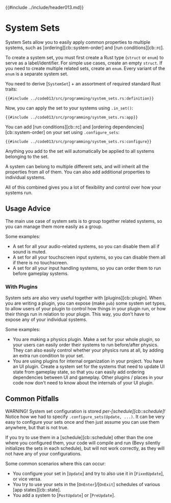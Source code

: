 {{#include ../include/header013.md}}

# System Sets

System Sets allow you to easily apply common properties to multiple systems,
such as [ordering][cb::system-order] and [run conditions][cb::rc].

To create a system set, you must first create a Rust type (`struct` or `enum`)
to serve as a label/identifier. For simple use cases, create an empty `struct`.
If you need to create multiple related sets, create an `enum`. Every variant
of the `enum` is a separate system set.

You need to derive [`SystemSet`] + an assortment of required standard Rust traits:

```rust,no_run,noplayground
{{#include ../code013/src/programming/system_sets.rs:definition}}
```

Now, you can apply the set to your systems using `.in_set()`:

```rust,no_run,noplayground
{{#include ../code013/src/programming/system_sets.rs:app}}
```

You can add [run conditions][cb::rc] and [ordering
dependencies][cb::system-order] on your set using `.configure_sets`:

```rust,no_run,noplayground
{{#include ../code013/src/programming/system_sets.rs:configure}}
```

Anything you add to the set will automatically be applied to all systems
belonging to the set.

A system can belong to multiple different sets, and will inherit all the
properties from all of them. You can also add additional properties to
individual systems.

All of this combined gives you a lot of flexibility and control over how your systems run.

## Usage Advice

The main use case of system sets is to group together related systems, so you can
manage them more easily as a group.

Some examples:
 - A set for all your audio-related systems, so you can disable them all if sound is muted.
 - A set for all your touchscreen input systems, so you can disable them all if there is no touchscreen.
 - A set for all your input handling systems, so you can order them to run before gameplay systems.

### With Plugins

System sets are also very useful together with [plugins][cb::plugin]. When you are writing
a plugin, you can expose (make `pub`) some system set types, to allow users of your
plugin to control how things in your plugin run, or how their things run in relation to
your plugin. This way, you don't have to expose any of your individual systems.

Some examples:
 - You are making a physics plugin. Make a set for your whole plugin, so your users can
   easily order their systems to run before/after physics. They can also easily control
   whether your physics runs at all, by adding an extra run condition to your set.
 - You are using plugins for internal organization in your project. You have an UI plugin.
   Create a system set for the systems that need to update UI state from gameplay state,
   so that you can easily add ordering dependencies between UI and gameplay. Other plugins
   / places in your code now don't need to know about the internals of your UI plugin.

## Common Pitfalls

WARNING! System set configuration is stored *per-[schedule][cb::schedule]!* Notice how
we had to specify `.configure_sets(Update, ...)`. It can be very easy to configure your
sets once and then just assume you can use them anywhere, but that is not true.

If you try to use them in a [schedule][cb::schedule] other than the one
where you configured them, your code will compile and run (Bevy silently
initializes the sets in each schedule), but will not work correctly, as they
will not have any of your configurations.

Some common scenarios where this can occur:
 - You configure your set in [`Update`] and try to also use it in [`FixedUpdate`], or vice versa.
 - You try to use your sets in the [`OnEnter`]/[`OnExit`] schedules of various [app states][cb::state].
 - You add a system to [`PostUpdate`] or [`PreUpdate`].
